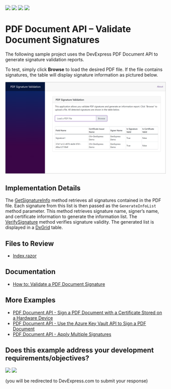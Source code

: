 <!-- default badges list -->
![](https://img.shields.io/endpoint?url=https://codecentral.devexpress.com/api/v1/VersionRange/775406630/23.2.3%2B)
[![](https://img.shields.io/badge/Open_in_DevExpress_Support_Center-FF7200?style=flat-square&logo=DevExpress&logoColor=white)](https://supportcenter.devexpress.com/ticket/details/T1223968)
[![](https://img.shields.io/badge/📖_How_to_use_DevExpress_Examples-e9f6fc?style=flat-square)](https://docs.devexpress.com/GeneralInformation/403183)
[![](https://img.shields.io/badge/💬_Leave_Feedback-feecdd?style=flat-square)](#does-this-example-address-your-development-requirementsobjectives)
<!-- default badges end -->
# PDF Document API – Validate Document Signatures

The following sample project uses the DevExpress PDF Document API to generate signature validation reports.

To test, simply click **Browse** to load the desired PDF file. If the file contains signatures, the table will display signature information as pictured below.

![image](./media/pdf-signature-validator-main.png)

## Implementation Details

The [GetSignatureInfo](https://docs.devexpress.com/OfficeFileAPI/DevExpress.Pdf.PdfDocumentSigner.GetSignatureInfo) method retrieves all signatures contained in the PDF file. Each signature from this list is then passed as the `GenerateInfoList` method parameter. This method retrieves signature name, signer’s name, and certificate information to generate the information list. The [VerifySignature](https://docs.devexpress.com/OfficeFileAPI/DevExpress.Pdf.PdfPkcs7Signature.VerifySignature) method verifies signature validity. The generated list is displayed in a [DxGrid](https://docs.devexpress.com/Blazor/DevExpress.Blazor.DxGrid) table.

## Files to Review

* [Index.razor](./CS/Pages/Index.razor)

## Documentation

* [How to: Validate a PDF Document Signature](https://docs.devexpress.com/OfficeFileAPI/404728/pdf-document-api/examples/document-protection/how-to-validate-a-pdf-document-signature)

## More Examples

* [PDF Document API - Sign a PDF Document with a Certificate Stored on a Hardware Device](https://github.com/DevExpress-Examples/pdf-document-api-sign-documents-with-certificate)
* [PDF Document API - Use the Azure Key Vault API to Sign a PDF Document](https://github.com/DevExpress-Examples/pdf-document-api-use-azure-key-vault-api-to-sign-document)
* [PDF Document API - Apply Multiple Signatures](https://github.com/DevExpress-Examples/pdf-document-api-multiple-signatures)
<!-- feedback -->
## Does this example address your development requirements/objectives?

[<img src="https://www.devexpress.com/support/examples/i/yes-button.svg"/>](https://www.devexpress.com/support/examples/survey.xml?utm_source=github&utm_campaign=pdf-document-api-signature-validation&~~~was_helpful=yes) [<img src="https://www.devexpress.com/support/examples/i/no-button.svg"/>](https://www.devexpress.com/support/examples/survey.xml?utm_source=github&utm_campaign=pdf-document-api-signature-validation&~~~was_helpful=no)

(you will be redirected to DevExpress.com to submit your response)
<!-- feedback end -->
